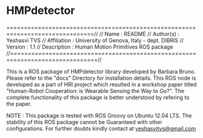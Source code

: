 # HMPdetector 
===============================================================================//
// Name			: README
// Author(s)	: Yeshasvi TVS
// Affiliation	: University of Genova, Italy - dept. DIBRIS
// Version		: 1.1
// Description	: Human Motion Primitives ROS package 
//===============================================================================//

This is a ROS package of HMPdetector library developed by Barbara Bruno. Please refer to the "docs" Directory for installation details. This ROS node is developed as a part of HRI project which resulted in a workshop paper titled "Human-Robot Cooperation: is Wearable Sensing the Way to Go?". The complete functionality of this package is better understood by refering to the paper.

NOTE : This package is tested with ROS Groovy on Ubuntu 12.04 LTS. The stability of this ROS package cannot be Guaranteed with other configurations. 
For further doubts kindly contact at yeshasvitvs@gmail.com
